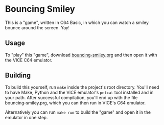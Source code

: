 # Bouncing Smiley

This is a "game", written in C64 Basic, in which you can watch a smiley bounce around the screen. Yay!

## Usage

To "play" this "game", download [bouncing-smiley.prg][1] and then open it with the VICE C64 emulator.

## Building

To build this yourself, run `make` inside the project's root directory. You'll need to have Make, Python and the VICE emulator's `petcat` tool installed and in your path. After successful compilation, you'll end up with the file bouncing-smiley.prg, which you can then run in VICE's C64 emulator.

Alternatively you can run `make run` to build the "game" and open it in the emulator in one step.

[1]: https://github.com/sepp2k/BouncingSmiley/raw/builds/bouncing-smiley.prg
